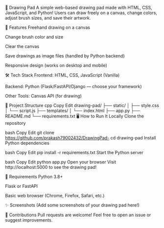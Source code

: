 🎨 Drawing Pad
A simple web-based drawing pad made with HTML, CSS, JavaScript, and Python!
Users can draw freely on a canvas, change colors, adjust brush sizes, and save their artwork.

🚀 Features
Freehand drawing on a canvas

Change brush color and size

Clear the canvas

Save drawings as image files (handled by Python backend)

Responsive design (works on desktop and mobile)

🛠️ Tech Stack
Frontend: HTML, CSS, JavaScript (Vanilla)

Backend: Python (Flask/FastAPI/Django — choose your framework)

Other Tools: Canvas API (for drawing)

📂 Project Structure
cpp
Copy
Edit
drawing-pad/
├── static/
│   ├── style.css
│   └── script.js
├── templates/
│   └── index.html
├── app.py
├── README.md
└── requirements.txt
🖥️ How to Run It Locally
Clone the repository

bash
Copy
Edit
git clone https://github.com/prakash79002432/DrawingPad-
cd drawing-pad
Install Python dependencies

bash
Copy
Edit
pip install -r requirements.txt
Start the Python server

bash
Copy
Edit
python app.py
Open your browser Visit http://localhost:5000 to see the drawing pad!

📜 Requirements
Python 3.8+

Flask or FastAPI        

Basic web browser (Chrome, Firefox, Safari, etc.)

✨ Screenshots
(Add some screenshots of your drawing pad here!)

🤝 Contributions
Pull requests are welcome! Feel free to open an issue or suggest improvements.

